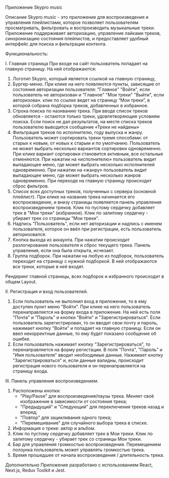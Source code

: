 Приложение Skypro music

Описание
Skypro music - это приложение для воспроизведения и управления плейлистами, которое позволяет пользователям просматривать, фильтровать и воспроизводить музыкальные треки. Приложение поддерживает авторизацию, управление лайками треков, синхронизацию состояния плейлистов, и предоставляет удобный интерфейс для поиска и фильтрации контента.

Функциональность:

I. Главная страница
При входе на сайт пользователь попадает на главную страницу.
На ней отображаются:
 1. Логотип Skypro, который является ссылкой на главную страницу,
 2. Бургер-меню. При клике на него появляются пункты, зависящие от состояния авторизации пользователя:
 "Главное"
 "Войти", если пользователь не авторизован и 
 "Главное"
 "Мои треки"
 "Выйти", если авторизован.
 клик по ссылке ведет на страницу “Мои треки”, в которой собрана подборка треков, добавленных в избранное.
3. Строка поиска по назнванию трека. При вводе список треков обновляется - остаются только треки, удовлетворяющие условиям поиска. Если поиск не дал результатов, на месте списка треков пользователю выводится сообщение «Треки не найдены»
4. Фильтрация треков по исполнителю, году выпуска и жанру.
Пользователь может сортировать треки тремя способами: от старых к новым, от новых к старым и по умолчанию. Пользователь не может выбрать несколько вариантов сортировки одновременно. При клике вариант сортировки становится активным, все остальные отменяются.
При нажатии на «исполнителю» пользователь видит выпадающее меню, где может выбрать несколько исполнителей одновременно.
При нажатии на «жанру» пользователь видит выпадающее меню, где может выбрать несколько жанров одновременно.
При переходе на главную страницу происходит сброс фильтров.
5. Список всех доступных треков, полученных с сервера (основной плейлист).
При клике на название трека начинается его воспроизведение, и внизу страницы появляется панель управления воспроизведением треков.
Клик по пустому сердечку добавляет трек в "Мои треки" (избранное).
Клик по залитому сердечку - убирает трек со страницы "Мои треки".
6. Надпись "Пользователь", если нет авторизации и надпись с именем пользователя, которое он ввёл при регистрации, есть пользователь авторизовался.
7. Кнопка выхода из аккаунта. При нажатии происходит разлогирование пользователя и сброс текущего трека. Панель управления, если она была открыта, исчезает.
8. Группа подборок.
При нажатии на любую из подборок, пользователь переходит на страницу с нужной подборкой. 
В ней отображаются все треки, которые в неё входят.

Рендеринг главной страницы, всех подборок и избранного происходит в общем Layout.


II. Регистрация и вход пользователей.
1. Если пользователь не выполнил вход в приложение, то в ему доступен пункт меню "Войти". При клике на него пользователь перенаправляется на форму входа в приложение. На ней есть поля "Почта" и "Пароль" и кнопки "Войти" и "Зарегистрироваться".
Если пользователь зарегистрирован, то он вводит свои почту и пароль, нажимает кнопку "Войти" и попадает на главную страницу.
Если он ввел некорректные данные, то ему будет показано сообщение об ошибке.
2. Если пользователь нажимает кнопку "Зарегистрироваться", то перенаправляется на форму регистации. В поля "Почта", "Пароль" и "Имя пользователя" вводит необходимые данные. Нажимает кнопку "Зарегистрироваться" и, если данные валидны, происходит регистрация нового пользователя и он перенаправляется на страницу входа.

III. Панель управления воспроизведением.
1. Расположены кнопки:
    - "Play/Pause"  для воспроизведения/паузы трека. Меняет своё изображение в зависимости от состояния трека;
    - "Предыдущий" и "Следующий" для переключения треков назад и вперед;
    - "Повтор" для зацикливания одного трека;
    - "Перемешивание" для случайного выбора трека в списке.
2. Информация о треке: автор и альбом.
3. Клик по пустому сердечку добавляет трек в Мои треки. Клик по залитому сердечку - убирает трек со страницы Мои треки.
4. Бар для управления громкостью воспроизведения. Перемещением ползунка пользователь может управлять громкостью трека.
5. Время прошедшее от начала воспроизведения / длительность трека.


Дополнительно
Приложение разработано с использованием React, Next.js, Redux Toolkit и Jest.